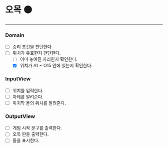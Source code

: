 # 오목 ⚫️

---

### Domain

- [ ] 승리 조건을 판단한다.
- [ ] 위치가 유효한지 판단한다.
    - [ ] 이미 놓여진 자리인지 확인한다.
    - [x] 위치가 A1 ~ O15 안에 있는지 확인한다.

### InputView

- [ ] 위치를 입력한다.
- [ ] 차례를 알려준다.
- [ ] 마지막 돌의 위치를 알려준다.

### OutputView

- [ ] 게임 시작 문구를 출력한다.
- [ ] 오목 판을 출력한다.
- [ ] 돌을 표시한다.
